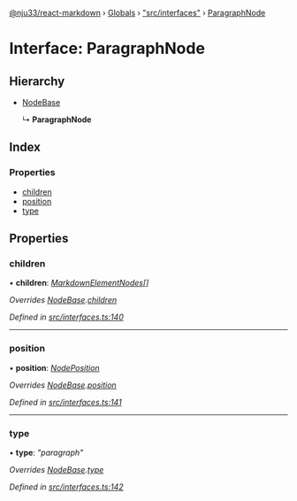 [@nju33/react-markdown](../README.md) › [Globals](../globals.md) › ["src/interfaces"](../modules/_src_interfaces_.md) › [ParagraphNode](_src_interfaces_.paragraphnode.md)

# Interface: ParagraphNode

## Hierarchy

* [NodeBase](_src_interfaces_.nodebase.md)

  ↳ **ParagraphNode**

## Index

### Properties

* [children](_src_interfaces_.paragraphnode.md#children)
* [position](_src_interfaces_.paragraphnode.md#position)
* [type](_src_interfaces_.paragraphnode.md#type)

## Properties

###  children

• **children**: *[MarkdownElementNodes](../modules/_src_interfaces_.md#markdownelementnodes)[]*

*Overrides [NodeBase](_src_interfaces_.nodebase.md).[children](_src_interfaces_.nodebase.md#optional-children)*

*Defined in [src/interfaces.ts:140](https://github.com/nju33/react-markdown/blob/6bc1522/src/interfaces.ts#L140)*

___

###  position

• **position**: *[NodePosition](_src_interfaces_.nodeposition.md)*

*Overrides [NodeBase](_src_interfaces_.nodebase.md).[position](_src_interfaces_.nodebase.md#position)*

*Defined in [src/interfaces.ts:141](https://github.com/nju33/react-markdown/blob/6bc1522/src/interfaces.ts#L141)*

___

###  type

• **type**: *"paragraph"*

*Overrides [NodeBase](_src_interfaces_.nodebase.md).[type](_src_interfaces_.nodebase.md#type)*

*Defined in [src/interfaces.ts:142](https://github.com/nju33/react-markdown/blob/6bc1522/src/interfaces.ts#L142)*
